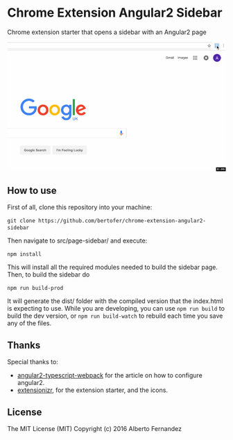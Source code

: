 # Chrome Extension Angular2 Sidebar
Chrome extension starter that opens a sidebar with an Angular2 page

![Preview](preview.gif)

## How to use
First of all, clone this repository into your machine:
```
git clone https://github.com/bertofer/chrome-extension-angular2-sidebar
```

Then navigate to src/page-sidebar/ and execute:
```
npm install
```

This will install all the required modules needed to build the sidebar page. Then, to build the sidebar do

```
npm run build-prod
```

It will generate the dist/ folder with the compiled version that the index.html is expecting to use.
While you are developing, you can use `npm run build` to build the dev version, or `npm run build-watch` to rebuild each time you save any of the files.

## Thanks
Special thanks to:
- [angular2-typescript-webpack](https://github.com/schempy/angular2-typescript-webpack) for the article on how to configure angular2.
- [extensionizr](https://github.com/altryne/extensionizr), for the extension starter, and the icons.

## License
The MIT License (MIT) Copyright (c) 2016 Alberto Fernandez
